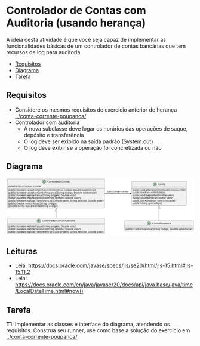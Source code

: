 # Controlador de Contas com Auditoria (usando herança)

A ideia desta atividade é que você seja capaz de implementar as funcionalidades básicas de um controlador de contas bancárias que tem recursos de log para auditoria.

- [Requisitos](#requisitos)
- [Diagrama](#diagrama)
- [Tarefa](#tarefa)

## Requisitos

- Considere os mesmos requisitos de exercício anterior de herança [../conta-corrente-poupanca/](../conta-corrente-poupanca/)
- Controlador com auditoria
  - A nova subclasse deve logar os horários das operações de saque, depósito e transferência
  - O log deve ser exibido na saída padrão (System.out)
  - O log deve exibir se a operação foi concretizada ou não


## Diagrama
![Diagrama UML](controlador-contas-auditoria.png)

## Leituras
- Leia: https://docs.oracle.com/javase/specs/jls/se20/html/jls-15.html#jls-15.11.2
- Leia: https://docs.oracle.com/en/java/javase/20/docs/api/java.base/java/time/LocalDateTime.html#now()

## Tarefa

**T1**: Implementar as classes e interface do diagrama, atendendo os requisitos. Construa seu runner, use como base a solução do exercício em [../conta-corrente-poupanca/](../conta-corrente-poupanca/)

